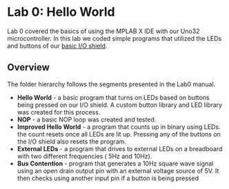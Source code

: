 # Lab 0: Hello World

Lab 0 covered the basics of using the MPLAB X IDE with our Uno32 microcontroller. In this lab we coded simple programs that utilized the LEDs and buttons of our [basic I/O shield](https://www.microchip.com/DevelopmentTools/ProductDetails/TDGL005). 

## Overview

The folder hierarchy follows the segments presented in the Lab0 manual.

- **Hello World** - a basic program that turns on LEDs based on buttons being pressed on our I/O shield. A custom button library and LED library was created for this process.
- **NOP** - a basic NOP loop was created and tested.
- **Improved Hello World** - a program that counts up in binary using LEDs. the count resets once all LEDs are lit up. Pressing any of the buttons on the I/O shield also resets the program.
- **External LEDs** - a program that drives to external LEDs on a breadboard with two different frequencies ( 5Hz and 10Hz).
- **Bus Contention** - program that generates a 10Hz square wave signal using an open drain output pin with an external voltage source of 5V. It then checks using another input pin if a button is being pressed

